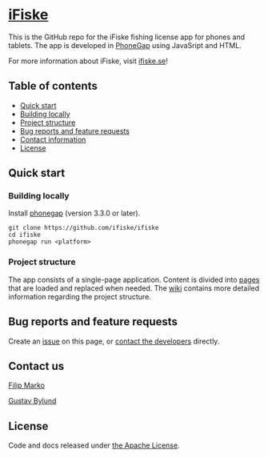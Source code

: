 # [iFiske](http://ifiske.se)
This is the GitHub repo for the iFiske fishing license app for phones and tablets. 
The app is developed in [PhoneGap](http://phonegap.com) using JavaSript and HTML.

For more information about iFiske, visit [ifiske.se](http://ifiske.se)!
## Table of contents
- [Quick start](#quick-start)
 - [Building locally](#building-locally)
 - [Project structure](#project-structure)
- [Bug reports and feature requests](#bug-reports-and-feature-requests)
- [Contact information](#contact-us)
- [License](#license)

## Quick start
### Building locally
Install [phonegap](http://phonegap.com) (version 3.3.0 or later).
````Shell
git clone https://github.com/ifiske/ifiske
cd ifiske
phonegap run <platform>
````
### Project structure
The app consists of a single-page application. Content is divided into [pages](http://github.com/ifiske/iFiske/wiki/Pages) that are loaded and replaced when needed. 
The [wiki](http://github.com/ifiske/iFiske/wiki/Project-structure) contains more detailed information regarding the project structure. 
## Bug reports and feature requests
Create an [issue](http://github.com/ifiske/iFiske/issues/new) on this page, or [contact the developers](#contact-us) directly.
## Contact us
[Filip Marko](http://github.com/knarko)

[Gustav Bylund](http://github.com/maistho)
## License
Code and docs released under [the Apache License](LICENSE).
